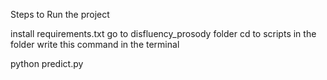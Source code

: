 Steps to Run the project 

install requirements.txt 
go to disfluency_prosody folder
cd to scripts in the folder 
write this  command in the terminal

python predict.py 




